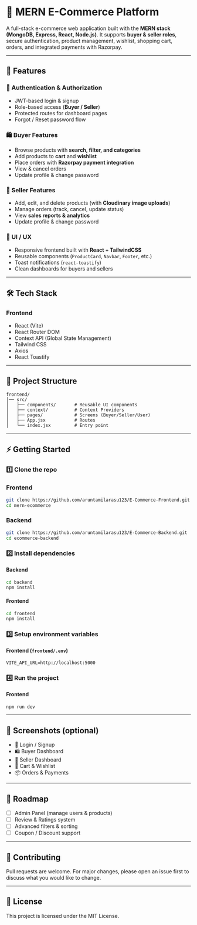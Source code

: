 # 🛒 MERN E-Commerce Platform

A full-stack e-commerce web application built with the **MERN stack (MongoDB, Express, React, Node.js)**.
It supports **buyer & seller roles**, secure authentication, product management, wishlist, shopping cart, orders, and integrated payments with Razorpay.

---

## 🚀 Features

### 👥 Authentication & Authorization

* JWT-based login & signup
* Role-based access (**Buyer / Seller**)
* Protected routes for dashboard pages
* Forgot / Reset password flow

### 🛍️ Buyer Features

* Browse products with **search, filter, and categories**
* Add products to **cart** and **wishlist**
* Place orders with **Razorpay payment integration**
* View & cancel orders
* Update profile & change password

### 🏪 Seller Features

* Add, edit, and delete products (with **Cloudinary image uploads**)
* Manage orders (track, cancel, update status)
* View **sales reports & analytics**
* Update profile & change password

### 🎨 UI / UX

* Responsive frontend built with **React + TailwindCSS**
* Reusable components (`ProductCard`, `Navbar`, `Footer`, etc.)
* Toast notifications (`react-toastify`)
* Clean dashboards for buyers and sellers

---

## 🛠️ Tech Stack

### Frontend

* React (Vite)
* React Router DOM
* Context API (Global State Management)
* Tailwind CSS
* Axios
* React Toastify


---

## 📂 Project Structure

```
frontend/
│── src/
│   ├── components/       # Reusable UI components
│   ├── context/          # Context Providers
│   ├── pages/            # Screens (Buyer/Seller/User)
│   ├── App.jsx           # Routes
│   └── index.jsx         # Entry point
```

---

## ⚡ Getting Started

### 1️⃣ Clone the repo

### Frontend
```bash
git clone https://github.com/aruntamilarasu123/E-Commerce-Frontend.git
cd mern-ecommerce
```
### Backend
```bash
git clone https://github.com/aruntamilarasu123/E-Commerce-Backend.git
cd ecommerce-backend
```

### 2️⃣ Install dependencies

#### Backend

```bash
cd backend
npm install
```

#### Frontend

```bash
cd frontend
npm install
```

### 3️⃣ Setup environment variables

#### Frontend (`frontend/.env`)

```
VITE_API_URL=http://localhost:5000
```

### 4️⃣ Run the project

#### Frontend

```bash
npm run dev
```

---

## 📸 Screenshots (optional)

* 🔑 Login / Signup
* 🛍️ Buyer Dashboard
* 🏪 Seller Dashboard
* 🛒 Cart & Wishlist
* 📦 Orders & Payments

---

## 📌 Roadmap

* [ ] Admin Panel (manage users & products)
* [ ] Review & Ratings system
* [ ] Advanced filters & sorting
* [ ] Coupon / Discount support

---

## 🤝 Contributing

Pull requests are welcome. For major changes, please open an issue first to discuss what you would like to change.

---

## 📜 License

This project is licensed under the MIT License.